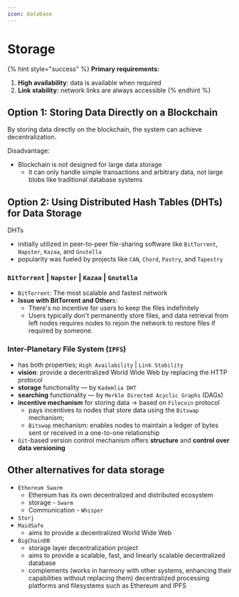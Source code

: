 ```yaml
---
icon: database
---
```


# Storage

{% hint style="success" %}
**Primary requirements:**



1. **High availability**: data is available when required
2. **Link stability:** network links are always accessible
{% endhint %}



## Option 1: Storing Data Directly on a Blockchain

By storing data directly on the blockchain, the system can achieve decentralization.



Disadvantage:&#x20;

* Blockchain is not designed for large data storage
  * it can only handle simple transactions and arbitrary data, not large blobs like traditional database systems



## Option 2: Using Distributed Hash Tables (DHTs) for Data Storage

DHTs &#x20;

* initially utilized in peer-to-peer file-sharing software like `BitTorrent`, `Napster`, `Kazaa`, and `Gnutella`&#x20;
* popularity was fueled by projects like `CAN`, `Chord`, `Pastry`, and `Tapestry`&#x20;





### `BitTorrent` | `Napster` | `Kazaa` | `Gnutella` &#x20;

* `BitTorrent`: The most scalable and fastest network
* **Issue with BitTorrent and Other**s:
  * There's no incentive for users to keep the files indefinitely
  * Users typically don't permanently store files, and data retrieval from left nodes requires nodes to rejoin the network to restore files if required by someone.





### **Inter-Planetary File System** (`IPFS`)&#x20;

* has both properties; `High Availability` | `Link Stability`
* **vision**: provide a decentralized World Wide Web by replacing the HTTP protocol
* **storage** functionality — by `Kademlia DHT`&#x20;
* **searching** functionality — by `Merkle Directed Acyclic Graphs` (DAGs)  &#x20;
* **incentive mechanism** for storing data -> based on `Filecoin` protocol
  * pays incentives to nodes that store data using the `Bitswap` mechanism;&#x20;
  * `Bitswap` mechanism: enables nodes to maintain a ledger of bytes sent or received in a one-to-one relationship
* `Git`-based version control mechanism offers **structure** and **control over** **data versioning**



## Other alternatives for data storage

* `Ethereum Swarm`
  * Ethereum has its own decentralized and distributed ecosystem&#x20;
  * storage - `Swarm`
  * Communication - `Whisper`
* `Storj`&#x20;
* `MaidSafe`
  * aims to provide a decentralized World Wide Web
* `BigChainDB`
  * storage layer decentralization project&#x20;
  * aims to provide a scalable, fast, and linearly scalable decentralized database&#x20;
  *   complements (works in harmony with other systems, enhancing their capabilities without replacing them) decentralized processing platforms and filesystems such as Ethereum and IPFS

